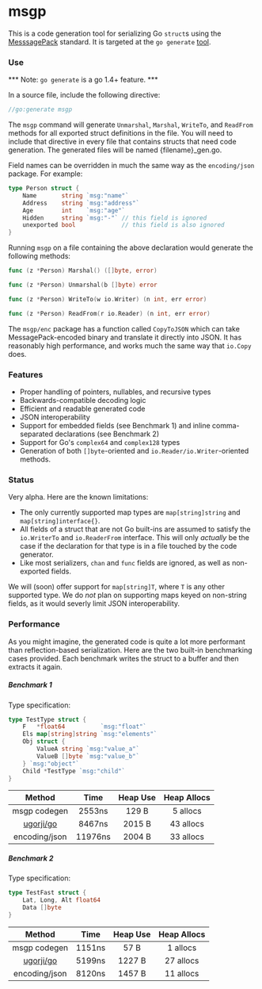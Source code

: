 msgp
=======

This is a code generation tool for serializing Go `struct`s using the [MesssagePack](http://msgpack.org) standard. It is targeted 
at the `go generate` [tool](http://tip.golang.org/cmd/go/#hdr-Generate_Go_files_by_processing_source).

### Use

*** Note: `go generate` is a go 1.4+ feature. ***

In a source file, include the following directive:

```go
//go:generate msgp
```

The `msgp` command will generate `Unmarshal`, `Marshal`, `WriteTo`, and `ReadFrom` methods for all exported struct
definitions in the file. You will need to include that directive in every file that contains structs that 
need code generation. The generated files will be named {filename}_gen.go.

Field names can be overridden in much the same way as the `encoding/json` package. For example:

```go
type Person struct {
	Name       string `msg:"name"`
	Address    string `msg:"address"`
	Age        int    `msg:"age"`
	Hidden     string `msg:"-"` // this field is ignored
	unexported bool             // this field is also ignored
}
```

Running `msgp` on a file containing the above declaration would generate the following methods:

```go
func (z *Person) Marshal() ([]byte, error)

func (z *Person) Unmarshal(b []byte) error

func (z *Person) WriteTo(w io.Writer) (n int, err error)

func (z *Person) ReadFrom(r io.Reader) (n int, err error)
```

The `msgp/enc` package has a function called `CopyToJSON` which can take MessagePack-encoded binary
and translate it directly into JSON. It has reasonably high performance, and works much the same way that `io.Copy` does.


### Features

 - Proper handling of pointers, nullables, and recursive types
 - Backwards-compatible decoding logic
 - Efficient and readable generated code
 - JSON interoperability
 - Support for embedded fields (see Benchmark 1) and inline comma-separated declarations (see Benchmark 2)
 - Support for Go's `complex64` and `complex128` types
 - Generation of both `[]byte`-oriented and `io.Reader/io.Writer`-oriented methods.


### Status

Very alpha. Here are the known limitations:

 - The only currently supported map types are `map[string]string` and `map[string]interface{}`.
 - All fields of a struct that are not Go built-ins are assumed to satisfy the `io.WriterTo` and `io.ReaderFrom`
   interface. This will only *actually* be the case if the declaration for that type is in a file touched by the code generator.
 - Like most serializers, `chan` and `func` fields are ignored, as well as non-exported fields.

We will (soon) offer support for `map[string]T`, where `T` is any other supported type. We do *not* plan on 
supporting maps keyed on non-string fields, as it would severly limit JSON interoperability.

### Performance

As you might imagine, the generated code is quite a lot more performant than reflection-based serialization. Here 
are the two built-in benchmarking cases provided. Each benchmark writes the struct to a buffer and then extracts 
it again.


##### Benchmark 1

Type specification:
```go
type TestType struct {
	F   *float64          `msg:"float"`
	Els map[string]string `msg:"elements"`
	Obj struct {
		ValueA string `msg:"value_a"`
		ValueB []byte `msg:"value_b"`
	} `msg:"object"`
	Child *TestType `msg:"child"`
}
```

|  Method | Time | Heap Use | Heap Allocs |
|:-------:|:----:|:--------:|:-----------:|
| msgp codegen | 2553ns | 129 B | 5 allocs |
| [ugorji/go](http://github.com/ugorji/go) | 8467ns | 2015 B | 43 allocs |
| encoding/json | 11976ns | 2004 B | 33 allocs |



##### Benchmark 2

Type specification:
```go
type TestFast struct {
	Lat, Long, Alt float64
	Data []byte
}
```
|  Method | Time | Heap Use | Heap Allocs |
|:-------:|:----:|:--------:|:-----------:|
| msgp codegen | 1151ns | 57 B | 1 allocs |
| [ugorji/go](http://github.com/ugorji/go) | 5199ns | 1227 B | 27 allocs |
| encoding/json | 8120ns | 1457 B | 11 allocs |
